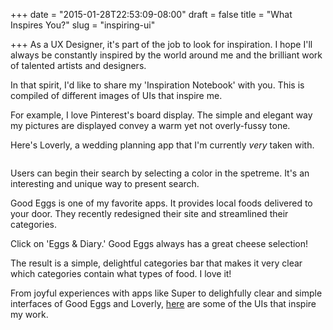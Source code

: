 +++
date = "2015-01-28T22:53:09-08:00"
draft = false
title = "What Inspires You?"
slug = "inspiring-ui"

+++
As a UX Designer, it's part of the job to look for inspiration. I hope I'll always be constantly inspired by the world around me and the brilliant work of talented artists and designers. 

In that spirit, I'd like to share my 'Inspiration Notebook' with you. This is compiled of different images of UIs that inspire me.

For example, I love Pinterest's board display. The simple and elegant way my pictures are displayed convey a warm yet not overly-fussy tone. 
<img class="img-responsive img-centered" src="/images/Pinterest.png" alt="">

Here's Loverly, a wedding planning app that I'm currently *very* taken with. 

<img class="img-responsive img-centered" src="/images/Loverly.png" alt="">

Users can begin their search by selecting a color in the spetreme. It's an interesting and unique way to present search. 

Good Eggs is one of my favorite apps. It provides local foods delivered to your door. They recently redesigned their site and streamlined their categories. 


<img class="img-responsive img-centered" src="/images/GoodEggs.png" alt="">
<div class="image-caption">Click on 'Eggs & Diary.' Good Eggs always has a great cheese selection!</div>

The result is a simple, delightful categories bar that makes it very clear which categories contain what types of food. I love it! 

From joyful experiences with apps like Super to delighfully clear and simple interfaces of Good Eggs and Loverly, <a href="https://www.evernote.com/pub/colleenpaigeb/uiinspirations">here</a> are some of the UIs that inspire my work. 



